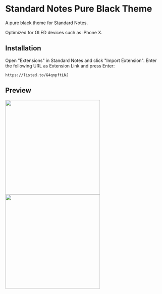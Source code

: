 # Standard Notes Pure Black Theme
A pure black theme for Standard Notes.

Optimized for OLED devices such as iPhone X.

## Installation

Open "Extensions" in Standard Notes and click "Import Extension". Enter the following URL as Extension Link and press Enter:

```
https://listed.to/G4qnpftLNJ
```

## Preview

<img src="https://raw.githubusercontent.com/christianhans/sn-pure-black-theme/master/preview1.png" width="300px">  <img src="https://raw.githubusercontent.com/christianhans/sn-pure-black-theme/master/preview2.png" width="300px">

